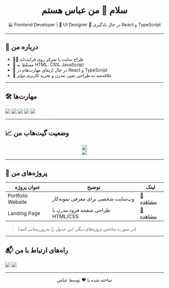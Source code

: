 <h1 align="center">سلام 👋 من عباس هستم</h1>

<p align="center">
💻 Frontend Developer | 🎨 UI Designer  
🌱 در حال یادگیری React و TypeScript
</p>

---

## 🧠 درباره من

- 👨‍💻 طراح سایت با تمرکز روی فرانت‌اند  
- 🧩 مسلط به HTML، CSS، JavaScript  
- 🚀 در حال ارتقای مهارت‌هام در React و TypeScript  
- 🎯 علاقه‌مند به طراحی تمیز، مدرن و تجربه کاربری مؤثر

---

## 🛠 مهارت‌ها

<p>
  <img src="https://img.shields.io/badge/HTML-E34F26?style=for-the-badge&logo=html5&logoColor=white" />
  <img src="https://img.shields.io/badge/CSS-1572B6?style=for-the-badge&logo=css3&logoColor=white" />
  <img src="https://img.shields.io/badge/JavaScript-F7DF1E?style=for-the-badge&logo=javascript&logoColor=black" />
  <img src="https://img.shields.io/badge/React-20232A?style=for-the-badge&logo=react&logoColor=61DAFB" />
  <img src="https://img.shields.io/badge/TypeScript-007ACC?style=for-the-badge&logo=typescript&logoColor=white" />
</p>

---

## 📈 وضعیت گیت‌هاب من

<p align="center">
  <img src="https://github-readme-stats.vercel.app/api?username=abbas-2483&show_icons=true&theme=vue-dark" />
  <br />
  <img src="https://github-readme-stats.vercel.app/api/top-langs/?username=abbas-2483&layout=compact&theme=vue-dark" />
</p>

---

## 📌 پروژه‌های من

| عنوان پروژه | توضیح | لینک |
|-------------|--------|------|
| Portfolio Website | وب‌سایت شخصی برای معرفی نمونه‌کار | [🔗 مشاهده](https://github.com/Abbas-2483/portfolio) |
| Landing Page | طراحی صفحه فرود مدرن با HTML/CSS | [🔗 مشاهده](https://github.com/Abbas-2483/landing-page) |

> *(در صورت ساختن پروژه‌های دیگر، این جدول را به‌روزرسانی کنید)*

---

## 📬 راه‌های ارتباط با من

<p>
  <a href="mailto:abbas83boueshagh@gmail.com"><img src="https://img.shields.io/badge/Email-D14836?style=for-the-badge&logo=gmail&logoColor=white" /></a>
  <a href="https://instagram.com/abbas._.83b"><img src="https://img.shields.io/badge/Instagram-E4405F?style=for-the-badge&logo=instagram&logoColor=white" /></a>
</p>

---

<p align="center">
  ساخته شده با ❤️ توسط عباس
</p>

